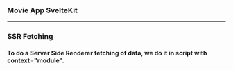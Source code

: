 ### Movie App SvelteKit
___

### SSR Fetching
#### To do a Server Side Renderer fetching of data, we do it in script with context="module".